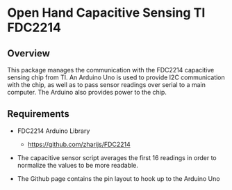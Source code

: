 # Open Hand Capacitive Sensing TI FDC2214

## Overview
This package manages the communication with the FDC2214 capacitive sensing chip from TI. An Arduino Uno is used to provide I2C communication with the chip, as well as to pass sensor readings over serial to a main computer. The Arduino also provides power to the chip.

## Requirements
- FDC2214 Arduino Library
    * https://github.com/zharijs/FDC2214

- The capacitive sensor script averages the first 16 readings in order to normalize the values to be more readable.
- The Github page contains the pin layout to hook up to the Arduino Uno
